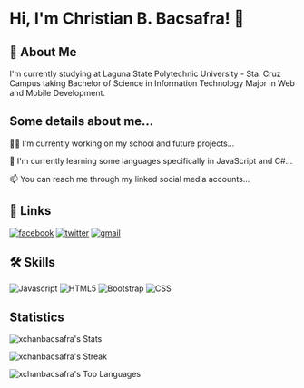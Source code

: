 
# Hi, I'm Christian B. Bacsafra! 👋


## 🚀 About Me
I'm currently studying at Laguna State Polytechnic University - Sta. Cruz Campus taking Bachelor of Science in Information Technology Major in Web and Mobile Development.


## Some details about me...
👩‍💻 I'm currently working on my school and future projects...

🧠 I'm currently learning some languages specifically in JavaScript and C#...

📫 You can reach me through my linked social media accounts...



## 🔗 Links
[![facebook](https://img.shields.io/badge/facebook-0A66C2?style=for-the-badge&logo=facebook&logoColor=white)](https://www.facebook.com/xchanbacsafra) 
[![twitter](https://img.shields.io/badge/twitter-1DA1F2?style=for-the-badge&logo=twitter&logoColor=white)](https://twitter.com/xchanbacsafra)
[![gmail](https://img.shields.io/badge/gmail-FF0000?style=for-the-badge&logo=gmail&logoColor=white)](mailto:xchanbacsafra@gmail.com)



## 🛠 Skills
![Javascript](https://camo.githubusercontent.com/53ec2e58e03ba275d9b3a386abd96a243cf744a1a7121bdf8262fc8ae6ebc335/68747470733a2f2f696d672e736869656c64732e696f2f62616467652f6a6176617363726970742d2532333332333333302e7376673f7374796c653d666f722d7468652d6261646765266c6f676f3d6a617661736372697074266c6f676f436f6c6f723d253233463744463145)
![HTML5](https://camo.githubusercontent.com/5e7e215d9ff3a7c2e96d09232c11b2205565c841d1129dd2185ebd967284121f/68747470733a2f2f696d672e736869656c64732e696f2f62616467652f68746d6c352d2532334533344632362e7376673f7374796c653d666f722d7468652d6261646765266c6f676f3d68746d6c35266c6f676f436f6c6f723d7768697465)
![Bootstrap](https://camo.githubusercontent.com/57396ca28ed73547fcc53dc43c059550f0fd7233ab6ac26fd40d65ad0d3018d0/68747470733a2f2f696d672e736869656c64732e696f2f62616467652f626f6f7473747261702d2532333536334437432e7376673f7374796c653d666f722d7468652d6261646765266c6f676f3d626f6f747374726170266c6f676f436f6c6f723d7768697465)
![CSS](https://camo.githubusercontent.com/6531a4161596e3d9fdab3d0499a7b7ce5c5c8b568be219f3e9707af042e575d2/68747470733a2f2f696d672e736869656c64732e696f2f62616467652f637373332d2532333135373242362e7376673f7374796c653d666f722d7468652d6261646765266c6f676f3d63737333266c6f676f436f6c6f723d7768697465)

## Statistics

![xchanbacsafra's Stats](https://github-readme-stats.vercel.app/api?username=xchanbacsafra&theme=vue-dark&show_icons=true&hide_border=false&count_private=true)

![xchanbacsafra's Streak](https://github-readme-streak-stats.herokuapp.com/?user=xchanbacsafra&theme=vue-dark&hide_border=false)

![xchanbacsafra's Top Languages](https://github-readme-stats.vercel.app/api/top-langs/?username=xchanbacsafra&theme=vue-dark&show_icons=true&hide_border=false&layout=compact)
